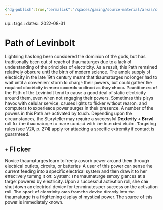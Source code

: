 ```yaml
---
{"dg-publish":true,"permalink":"/spaces/gaming/source-material/areas/c-wo-d/genre/vampire/v20/disciplines/path-of-levinbolt/","dgHomeLink":true,"dgPassFrontmatter":true}
---
```


up:: 
tags:: 
dates:: 2022-08-31

# Path of Levinbolt

Lightning has long been considered the dominion of the gods, but has traditionally been out of reach of thaumaturges due to a lack of understanding of the principles of electricity. As a result, this Path remained relatively obscure until the birth of modern science. The ample supply of electricity in the late 19th century meant that thaumaturges no longer had to wait until a convenient storm to charge their powers, but could
gather the required electricity in mere seconds to direct as they chose. Practitioners of the Path of the Levinbolt tend to cause a good deal of static electricity around them, even when not engaging their powers. Sometimes this plays havoc with cellular service, causes lights to flicker without reason, and computers to experience power surges in their presence. A number of the powers in this Path are activated by touch. Depending upon the circumstances, the Storyteller may require a successful **Dexterity + Brawl** roll for the thaumaturge to make contact with the intended victim. Targeting rules (see V20, p. 274) apply for attacking a specific extremity if contact is guaranteed.


## • Flicker
Novice thaumaturges learn to freely absorb power
around them through electrical outlets, circuits, or
batteries. A user of this power can sense the current
feeding into a specific electrical system and then draw
it to her, effectively turning it off.
System: The thaumaturge simply glances at a target
powered by electricity. Upon a successful activation
roll, she can shut down an electrical device for ten
minutes per success on the activation roll. The spark
of electricity arcs from the device directly into the
thaumaturge in a frightening display of mystical power.
The source of this power is immediately known.